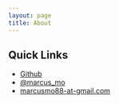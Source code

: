 ```yaml
---
layout: page
title: About
---
```


<!--
link to blog post - about current workflow ... programs, apps

link to Notes-On repo
maybe make it look nice

things im currently learning 
things i will learn in near future
-->

## Quick Links

- [Github](https://github.com/gobbledygook88/)
- [@marcus_mo](https://twitter.com/marcus_mo)
- [marcusmo88-at-gmail.com](mailto:marcusmo88@gmail.com)
